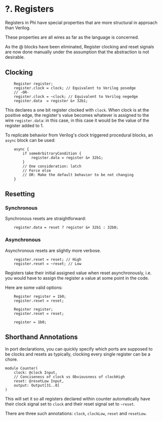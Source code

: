 # ?. Registers
Registers in Phi have special properties that are more structural in approach than Verilog.

These properties are all wires as far as the language is concerned.

As the @ blocks have been eliminated, Register clocking and reset signals are now done manually under the assumption that the abstraction is not desirable.

## Clocking
```phi
    Register register;
    register.clock = clock; // Equivalent to Verilog posedge
    // -OR-
    register.clock = ~clock; // Equivalent to Verilog negedge
    register.data  = register &+ 32b1;
```

This declares a one bit register clocked with `clock`. When clock is at the positive edge, the register's value becomes whatever is assigned to the wire `register.data`: in this case, in this case it would be the value of the register added to 1.

To replicate behavior from Verilog's clock triggered procedural blocks, an `async` block can be used:

```phi
    async {
        if someArbitraryCondition {
            register.data = register &+ 32b1;
        }
        // One consideration: latch
        // Force else
        // OR: Make the default behavior to be not changing
    }
```

## Resetting
### Synchronous
Synchronous resets are straightforward:

```phi
    register.data = reset ? register &+ 32b1 : 32b0;
```

### Asynchronous
Asynchronous resets are slightly more verbose.

```phi
    register.reset = reset; // High
    register.reset = ~reset; // Low
```

Registers take their initial assigned value when reset asynchronously, i.e. you would have to assign the register a value at some point in the code.

Here are some valid options:

```phi
    Register register = 1b0;
    register.reset = reset;
```

```phi
    Register register;
    register.reset = reset;

    register = 1b0;
```

## Shorthand Annotations
In port declarations, you can quickly specify which ports are supposed to be clocks and resets as typically, clocking every single register can be a chore.

```phi
module Counter(
    clock: @clock Input,
    // Conciseness of clock vs Obviousness of clockHigh
    reset: @resetLow Input,
    output: Output[31..0]
) 
```

This will set it so all registers declared within counter automatically have their clock signal set to `clock` and their reset signal set to `~reset`.

There are three such annotations: `clock`, `clockLow`, `reset` and `resetLow`.